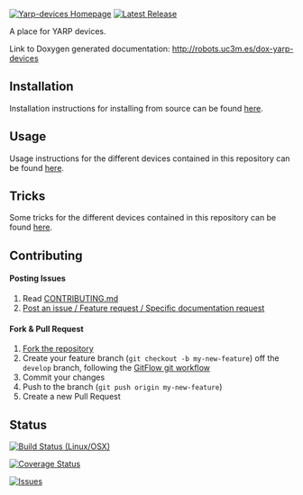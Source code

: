 [![Yarp-devices Homepage](https://img.shields.io/badge/yarp-devices-orange.svg)](http://robots.uc3m.es/dox-yarp-devices) [![Latest Release](https://img.shields.io/github/tag/asrob-uc3m/yarp-devices.svg?label=Latest%20Release)](https://github.com/asrob-uc3m/yarp-devices/tags)

A place for YARP devices.

Link to Doxygen generated documentation: http://robots.uc3m.es/dox-yarp-devices

## Installation

Installation instructions for installing from source can be found [here](/doc/yarp-devices-install.md).

## Usage
Usage instructions for the different devices contained in this repository can be found [here](doc/yarp-devices-usage.md).

## Tricks
Some tricks for the different devices contained in this repository can be found [here](doc/yarp-devices-tricks.md).

## Contributing

#### Posting Issues

1. Read [CONTRIBUTING.md](https://github.com/asrob-uc3m/yarp-devices/blob/master/CONTRIBUTING.md)
2. [Post an issue / Feature request / Specific documentation request](https://github.com/asrob-uc3m/yarp-devices/issues)

#### Fork & Pull Request

1. [Fork the repository](https://github.com/asrob-uc3m/yarp-devices/fork)
2. Create your feature branch (`git checkout -b my-new-feature`) off the `develop` branch, following the [GitFlow git workflow](https://www.atlassian.com/git/tutorials/comparing-workflows/gitflow-workflow)
3. Commit your changes
4. Push to the branch (`git push origin my-new-feature`)
5. Create a new Pull Request

## Status

[![Build Status (Linux/OSX)](https://travis-ci.org/asrob-uc3m/yarp-devices.svg?branch=develop)](https://travis-ci.org/asrob-uc3m/yarp-devices)

[![Coverage Status](https://coveralls.io/repos/asrob-uc3m/yarp-devices/badge.svg)](https://coveralls.io/r/asrob-uc3m/yarp-devices)

[![Issues](https://img.shields.io/github/issues/asrob-uc3m/yarp-devices.svg?label=Issues)](https://github.com/asrob-uc3m/yarp-devices/issues)
